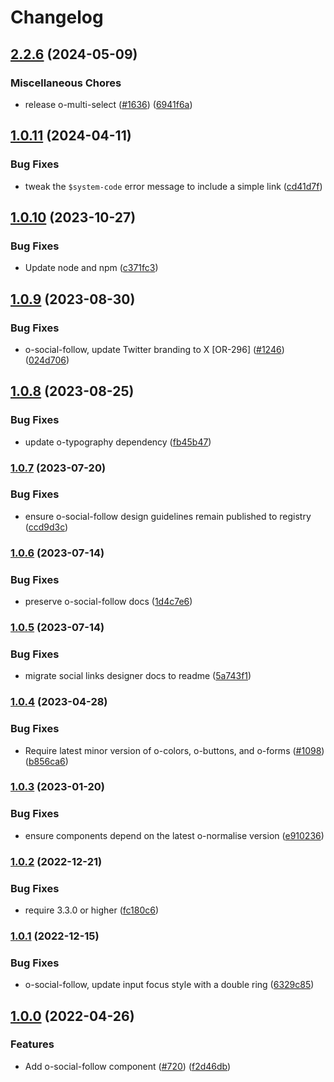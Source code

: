 # Changelog

## [2.2.6](https://github.com/Financial-Times/origami/compare/o-social-follow-v1.0.11...o-social-follow-v2.2.6) (2024-05-09)


### Miscellaneous Chores

* release o-multi-select ([#1636](https://github.com/Financial-Times/origami/issues/1636)) ([6941f6a](https://github.com/Financial-Times/origami/commit/6941f6a832d6e35f099a679659c3acbc49e54999))

## [1.0.11](https://github.com/Financial-Times/origami/compare/o-social-follow-v1.0.10...o-social-follow-v1.0.11) (2024-04-11)


### Bug Fixes

* tweak the `$system-code` error message to include a simple link ([cd41d7f](https://github.com/Financial-Times/origami/commit/cd41d7fb4d5044e031d006ae6e608d658bf93f17))

## [1.0.10](https://github.com/Financial-Times/origami/compare/o-social-follow-v1.0.9...o-social-follow-v1.0.10) (2023-10-27)


### Bug Fixes

* Update node and npm ([c371fc3](https://github.com/Financial-Times/origami/commit/c371fc3f7f2d66266dbca95862ecef3ddeb1f339))

## [1.0.9](https://github.com/Financial-Times/origami/compare/o-social-follow-v1.0.8...o-social-follow-v1.0.9) (2023-08-30)


### Bug Fixes

* o-social-follow, update Twitter branding to X [OR-296] ([#1246](https://github.com/Financial-Times/origami/issues/1246)) ([024d706](https://github.com/Financial-Times/origami/commit/024d706410a50f4c8bbd5b912c943911d7296fcf))

## [1.0.8](https://github.com/Financial-Times/origami/compare/o-social-follow-v1.0.7...o-social-follow-v1.0.8) (2023-08-25)


### Bug Fixes

* update o-typography dependency  ([fb45b47](https://github.com/Financial-Times/origami/commit/fb45b47274241ea828f7dd50233441a76a215a51))

### [1.0.7](https://www.github.com/Financial-Times/origami/compare/o-social-follow-v1.0.6...o-social-follow-v1.0.7) (2023-07-20)


### Bug Fixes

* ensure o-social-follow design guidelines remain published to registry ([ccd9d3c](https://www.github.com/Financial-Times/origami/commit/ccd9d3cf4192aa582071b12dfc61de43cc06c2d3))

### [1.0.6](https://www.github.com/Financial-Times/origami/compare/o-social-follow-v1.0.5...o-social-follow-v1.0.6) (2023-07-14)


### Bug Fixes

* preserve o-social-follow docs ([1d4c7e6](https://www.github.com/Financial-Times/origami/commit/1d4c7e66536ca80836a1aae53c7b37c0003e1306))

### [1.0.5](https://www.github.com/Financial-Times/origami/compare/o-social-follow-v1.0.4...o-social-follow-v1.0.5) (2023-07-14)


### Bug Fixes

* migrate social links designer docs to readme ([5a743f1](https://www.github.com/Financial-Times/origami/commit/5a743f101c09d4ec892bc398c82c6834e7cfa1e8))

### [1.0.4](https://www.github.com/Financial-Times/origami/compare/o-social-follow-v1.0.3...o-social-follow-v1.0.4) (2023-04-28)


### Bug Fixes

* Require latest minor version of o-colors, o-buttons, and o-forms ([#1098](https://www.github.com/Financial-Times/origami/issues/1098)) ([b856ca6](https://www.github.com/Financial-Times/origami/commit/b856ca66c9ec555f3c70833ffa35cb05cd19841f))

### [1.0.3](https://www.github.com/Financial-Times/origami/compare/o-social-follow-v1.0.2...o-social-follow-v1.0.3) (2023-01-20)


### Bug Fixes

* ensure components depend on the latest o-normalise version ([e910236](https://www.github.com/Financial-Times/origami/commit/e910236454318ce1bf198a06da7e76c0893c9142))

### [1.0.2](https://www.github.com/Financial-Times/origami/compare/o-social-follow-v1.0.1...o-social-follow-v1.0.2) (2022-12-21)


### Bug Fixes

* require 3.3.0 or higher ([fc180c6](https://www.github.com/Financial-Times/origami/commit/fc180c619755daa1b7bfe65509f354cf0de113bf))

### [1.0.1](https://www.github.com/Financial-Times/origami/compare/o-social-follow-v1.0.0...o-social-follow-v1.0.1) (2022-12-15)


### Bug Fixes

* o-social-follow, update input focus style with a double ring ([6329c85](https://www.github.com/Financial-Times/origami/commit/6329c852dbc6c1df303cfe76a1589b796e0b40a0))

## [1.0.0](https://github.com/Financial-Times/origami/tree/o-social-follow-v1.0.0/components/o-social-follow) (2022-04-26)


### Features

* Add o-social-follow component ([#720](https://www.github.com/Financial-Times/origami/issues/720)) ([f2d46db](https://www.github.com/Financial-Times/origami/commit/f2d46db22053d933e72a4ebf6955c3ee83c4f06b))
